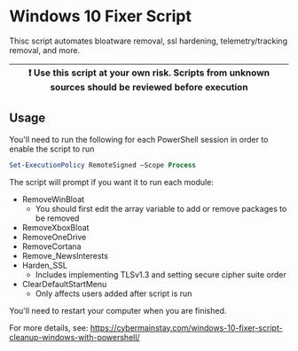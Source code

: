 # Windows 10 Fixer Script

Thisc script automates bloatware removal, ssl hardening, telemetry/tracking removal, and more.

| ❗ Use this script at your own risk.  Scripts from unknown sources should be reviewed before execution |
|----------------------------------------------------------------------------------------------------------------------|

## Usage

You'll need to run the following for each PowerShell session in order to enable the script to run
```powershell
Set-ExecutionPolicy RemoteSigned –Scope Process
```

The script will prompt if you want it to run each module:
- RemoveWinBloat
  - You should first edit the array variable to add or remove packages to be removed
- RemoveXboxBloat
- RemoveOneDrive
- RemoveCortana
- Remove_NewsInterests
- Harden_SSL
  - Includes implementing TLSv1.3 and setting secure cipher suite order
- ClearDefaultStartMenu
  - Only affects users added after script is run

You'll need to restart your computer when you are finished.

For more details, see: https://cybermainstay.com/windows-10-fixer-script-cleanup-windows-with-powershell/
